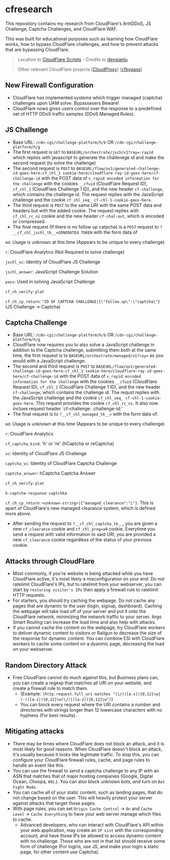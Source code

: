 # cfresearch
This repository contains my research from CloudFlare's AntiDDoS, JS Challenge, Captcha Challenges, and CloudFlare WAF.

This was built for educational purposes such as learning how CloudFlare works, how to bypass CloudFlare challenges, and how to prevent attacks that are bypassing CloudFlare.
> Location to [CloudFlare Scripts](https://github.com/scaredos/cfresearch/tree/master/scripts) - Credits to [devgianlu](https://github.com/devgianlu/cloudflare-bypass)

> Other relevant CloudFlare projects [[CloudProxy](https://github.com/scaredos/cloudproxy)] [[cfbypass](https://github.com/scaredos/cfbypass)]

## New Firewall Configuration
- CloudFlare has implemented systems which trigger managed (captcha) challenges upon UAM solve. Bypassesers Beware! 
- CloudFlare nows gives users control over the response to a predefined set of HTTP DDoS traffic samples (DDoS Managed Rules).

## JS Challenge
- Base URL: `/cdn-cgi/challenge-platform/h/b` OR `/cdn-cgi/challenge-platform/h/g`
- The first request is `GET` to `BASEURL/orchestrate/jsch/v1?ray=:rayid` which replies with javascript to generate the challenege id and make the second request (to solve the challenge)
- The second request is `POST` to `BASEURL/flow/ov1/generated-challenge-id-goes-here:cf_chl_1 cookie-here/cloudflare-ray-id-goes-here/cf-challenge-id` with the POST data of `v_rayid`: `encoded information for the challenge` with the cookies `__cfuid` (CloudFlare Request ID),  `cf_chl_1` (CloudFlare Challenge 1 ID), and the new header `cf-challenge`, which contains the challenge id. The request replies with the JavaScript challenge and the cookie `cf_chl_seq_ cf-chl-1-cookie-goes-here`.
- The third request is `POST` to the same URI with the same POST data and headers but with the added cookie. The request replies with `cf_chl_rc_ni` cookie and the new header `cf-chal-out`, which is encoded or compressed.
- The final request (If there is no follow up catpcha) is a `POST` request to `?__cf_chl_jschl_tk__=GENERATEd TOKEN` with the form data of

`md`: Usage is unknown at this time (Appears to be unique to every challenge)

`r`: CloudFlare Analytics (Not Required to solve challenge)

`jschl_vc`: Identity of CloudFlare JS Challenge

`jschl_answer`: JavaScript Challenge Solution

`pass`: Used in solving JavaScript Challenge

`cf_ch_verify`: `plat`

`cf_ch_cp_return`: `"ID OF CAPTCHA CHALLENGE|{\"follow_up\":\"captcha\"}` (JS Challenge -> Captcha)


## Captcha Challenge
- Base URL: `/cdn-cgi/challenge-platform/h/b` OR `/cdn-cgi/challenge-platform/h/g`
- CloudFlare now requires you to also solve a JavaScript challenge in addition to the Captcha challenge, submitting them both at the same time, the first request is to `BASEURL/orchestrate/managed/v1?ray=` as you would with a JavaScript challenge.
-  The second and third request is `POST` to `BASEURL/flow/ov1/generated-challenge-id-goes-here:cf_chl_1 cookie-here/cloudflare-ray-id-goes-here/cf-challenge-id` with the POST data of `v_rayid`: `encoded information for the challenge` with the cookies `__cfuid` (CloudFlare Request ID),  `cf_chl_1` (CloudFlare Challenge 1 ID), and the new header `cf-challenge`, which contains the challenge id. The requst replies with the JavaScript challenge and the cookie `cf_chl_seq_ cf-chl-1-cookie-goes-here`. This request provides the cookie `cf_chl_rc_ni`. It also now inclues request header `cf-challenge: :challenge-id:'
- The final request is to `?__cf_chl_managed_tk__=` with the form data of:

`md`: Usage is unknown at this time (Appears to be unique to every challenge)

`r`: CloudFlare Analytics

`cf_captcha_kind`: 'h' or 're' (hCaptcha or reCaptcha)

`vc`: Identity of CloudFlare JS Challenge

`captcha_vc`: Identity of CloudFlare Captcha Challenge

`captcha_answer`: hCaptcha Captcha Answer

`cf_ch_verify`: `plat`

`h-captcha-response`: `captchka`

`cf_ch_cp_return`: `<unknown-string>|{"managed_clearance":"i"}`. This is apart of CloudFlare's new managed clearance system, which is defined more above.


- After sending the request to `?__cf_chl_captcha_tk__`, you are given a new `cf_clearance` cookie and `cf_chl_prog=a9` cookie. Everytime you send a request with valid information to said URI, you are provided a new `cf_clearance` cookie regardless of the status of your previous cookie.

## Attacks through CloudFlare
- Most commonly, if you're website is being attacked while you have CloudFlare active, it's most likely a misconfiguration on your end. Do not ratelimit CloudFlare's IPs, but to ratelimit from your webserver, you can start by `restoring visitor's IPs` then apply a firewall rule to ratelimit HTTP requests.
- For starters, you should try caching the webpage. Do not cache any pages that are dynamic to the user (login, signup, dashboard). Caching the webpage will take load off of your server and put it onto the CloudFlare network, minimizing the network traffic to your server. Argo Smart Routing can increase the load time and also help with attacks.
- If you cannot cache the content on the webpage, try CloudFlare workers to deliver dynamic content to visitors or Railgun to decrease the size of the response for dynamic content. You can combine ESI with CloudFlare workers to cache some content on a dyanmic page, decreasing the load on your webserver.

## Random Directory Attack
- Free CloudFlare cannot do much against this, but Business plans can, you can create a regexp that matches all URI on your website, and create a firewall rule to match them.
  - (Example:  `(http.request.full_uri matches "(\/)([a-z]){0,12}\w|(-)([a-z]){0,12}\w(\/)|([a-z]){0,12}\w")`)
  - You can block every request where the URI contains a number and directories with strings longer than 12 lowercase characters with no hyphens (For best results).

## Mitigating attacks
- There may be times where CloudFlare does not block an attack, and it is most likely for good reasons. When CloudFlare doesn't block an attack, it's usually because it looks like legitmate traffic. To stop this, you can configure your CloudFlare firewall rules, cache, and page rules to handle an event like this.
- You can use the firewall to send a captcha challenge to any IP with an ASN that matches that of major hosting companies (Google, Digital Ocean, Choopa, etc.). You can also block unknown bots, and turn on `Bot Fight Mode`.
- You can cache all of your static content, such as landing pages, that do not change based on the user. This will heavily protect your server against attacks that target those pages.
- With page rules, you can set `Origin Cache Control` -> `On` and `Cache Level` -> `Cache Everything` to have your web server manage which files to cache.
  - Advanced developers, who can interact with CloudFlare's API within your web application, may create an `IP List` with the corresponding account, and have those IPs be allowed to access dynamic content with no challenge. Those who are not in that list should receive some form of challenge (For logins, use JS, and make your login a static page, for other content use Captcha).
